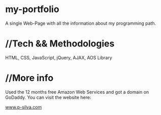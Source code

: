 # my-portfolio
A single Web-Page with all the information about my programming path.

# //Tech && Methodologies
HTML, CSS, JavaScript, jQuery, AJAX, AOS Library

# //More info
Used the 12 months free Amazon Web Services and got a domain on GoDaddy. You can visit the website here:

www.p-silva.com
